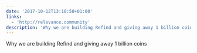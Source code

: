 ```yaml
---
date: '2017-10-12T13:10:50+01:00'
links:
  - 'http://relevance.community'
description: 'Why we are building Refind and giving away 1 billion coins '
---
```

Why we are building Refind and giving away 1 billion coins 
